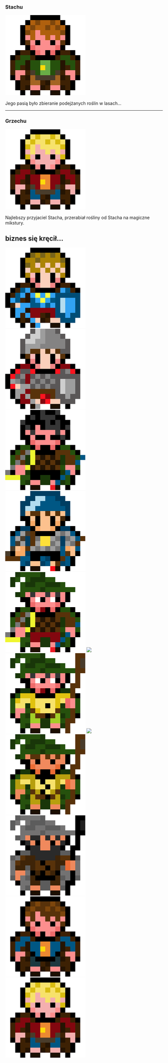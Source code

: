 ### Stachu

<img src = "https://github.com/Rudzix0/photos/blob/main/img/hobbit1a.png?raw=true">

Jego pasią było zbieranie podejżanych roślin w lasach...

---

### Grzechu

<img src = "https://github.com/Rudzix0/photos/blob/main/img/hobbit1b.png?raw=true">

Najlebszy przyjaciel Stacha, przerabiał rośliny od Stacha na magiczne mikstury.

 biznes się kręcił...
---

<img src = "https://github.com/Rudzix0/photos/blob/main/img/hobbit2a.png?raw=true">
<img src = "https://github.com/Rudzix0/photos/blob/main/img/hobbit2b.png?raw=true">
<img src = "https://github.com/Rudzix0/photos/blob/main/img/hobbit3a.png?raw=true">
<img src = "https://github.com/Rudzix0/photos/blob/main/img/hobbit3b.png?raw=true">
<img src = "https://github.com/Rudzix0/photos/blob/main/img/hobbit4a.png?raw=true">
<img src = "https://github.com/Rudzix0/photos/blob/main/img/hobbit4b.png?raw=true">
<img src = "https://github.com/Rudzix0/photos/blob/main/img/hobbit5a.png?raw=true">
<img src = "https://github.com/Rudzix0/photos/blob/main/img/hobbit5b.png?raw=true">
<img src = "https://github.com/Rudzix0/photos/blob/main/img/hobbit6a.png?raw=true">
<img src = "https://github.com/Rudzix0/photos/blob/main/img/hobbit6b.png?raw=true">
<img src = "https://github.com/Rudzix0/photos/blob/main/img/hobbit7a.png?raw=true">
<img src = "https://github.com/Rudzix0/photos/blob/main/img/hobbit7b.png?raw=true">

